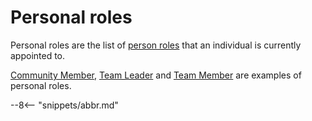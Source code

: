<!-- SPDX-License-Identifier: CC-BY-4.0 -->
<!-- Copyright Contributors to the ODPi Egeria project. -->

# Personal roles

Personal roles are the list of [person roles](../../../docs/concepts/user-roles/person-role.md) that an
individual is currently appointed to.

[Community Member](community-member.md),
[Team Leader](../../../docs/concepts/organizations/team-leader.md) and
[Team Member](../../../docs/concepts/organizations/team-member.md) are
examples of personal roles.




--8<-- "snippets/abbr.md"